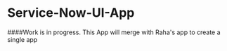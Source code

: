 # Service-Now-UI-App

####Work is in progress. This App will merge with Raha's app to create a single app